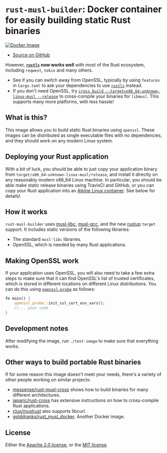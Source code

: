 # `rust-musl-builder`: Docker container for easily building static Rust binaries

[![Docker Image](https://img.shields.io/docker/pulls/platten/rust-musl-builder.svg?maxAge=2592000)](https://hub.docker.com/r/platten/rust-musl-builder/)

- [Source on GitHub](https://github.com/platten/rust-musl-builder)

However, **[`rustls`](rustls) now works well** with most of the Rust ecosystem, including `reqwest`, `tokio` and many others.

- See if you can switch away from OpenSSL, typically by using `features` in `Cargo.toml` to ask your dependencies to use [`rustls`](rustls) instead.
- If you don't need OpenSSL, try [`cross build --target=x86_64-unknown-linux-musl --release`](https://github.com/rust-embedded/cross) to cross-compile your binaries for `libmusl`. This supports many more platforms, with less hassle!

[rustls]: https://github.com/rustls

## What is this?

This image allows you to build static Rust binaries using `openssl`. These images can be distributed as single executable files with no dependencies, and they should work on any modern Linux system.


## Deploying your Rust application

With a bit of luck, you should be able to just copy your application binary from `target/x86_64-unknown-linux-musl/release`, and install it directly on any reasonably modern x86_64 Linux machine.  In particular, you should be able make static release binaries using TravisCI and GitHub, or you can copy your Rust application into an [Alpine Linux container][]. See below for details!


## How it works

`rust-musl-builder` uses [musl-libc][], [musl-gcc][], and the new [rustup][] `target` support.  It includes static versions of the following libraries:

- The standard `musl-libc` libraries.
- OpenSSL, which is needed by many Rust applications.


## Making OpenSSL work

If your application uses OpenSSL, you will also need to take a few extra steps to make sure that it can find OpenSSL's list of trusted certificates, which is stored in different locations on different Linux distributions. You can do this using [`openssl-probe`](https://crates.io/crates/openssl-probe) as follows:

```rust
fn main() {
    openssl_probe::init_ssl_cert_env_vars();
    //... your code
}
```

## Development notes

After modifying the image, run `./test-image` to make sure that everything works.

## Other ways to build portable Rust binaries

If for some reason this image doesn't meet your needs, there's a variety of other people working on similar projects:

- [messense/rust-musl-cross](https://github.com/messense/rust-musl-cross) shows how to build binaries for many different architectures.
- [japaric/rust-cross](https://github.com/japaric/rust-cross) has extensive instructions on how to cross-compile Rust applications.
- [clux/muslrust](https://github.com/clux/muslrust) also supports libcurl.
- [golddranks/rust_musl_docker](https://github.com/golddranks/rust_musl_docker). Another Docker image.

## License

Either the [Apache 2.0 license](./LICENSE-APACHE.txt), or the
[MIT license](./LICENSE-MIT.txt).

[Alpine Linux container]: https://hub.docker.com/_/alpine/
[musl-libc]: http://www.musl-libc.org/
[musl-gcc]: http://www.musl-libc.org/how.html
[rustup]: https://www.rustup.rs/
